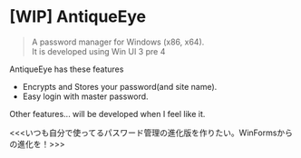 # [WIP] AntiqueEye
> A password manager for Windows (x86, x64).  
> It is developed using Win UI 3 pre 4

AntiqueEye has these features
* Encrypts and Stores your password(and site name).
* Easy login with master password.

Other features... will be developed when I feel like it.


<<<いつも自分で使ってるパスワード管理の進化版を作りたい。WinFormsからの進化を！>>>